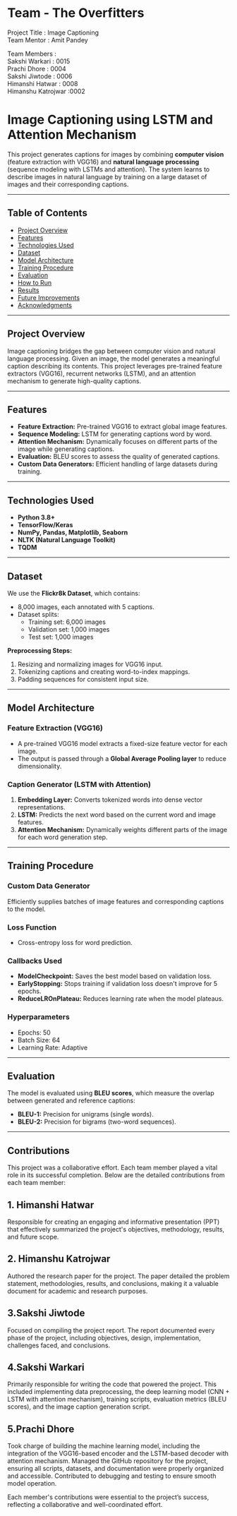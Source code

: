 

# Team - The Overfitters

Project Title : Image Captioning   
Team Mentor   : Amit Pandey

Team Members :  
Sakshi Warkari     : 0015  
Prachi Dhore     : 0004  
Sakshi Jiwtode   : 0006  
Himanshi Hatwar  : 0008  
Himanshu Katrojwar :0002 

# **Image Captioning using LSTM and Attention Mechanism**

This project generates captions for images by combining **computer vision** (feature extraction with VGG16) and **natural language processing** (sequence modeling with LSTMs and attention). The system learns to describe images in natural language by training on a large dataset of images and their corresponding captions.

---

## **Table of Contents**
- [Project Overview](#project-overview)
- [Features](#features)
- [Technologies Used](#technologies-used)
- [Dataset](#dataset)
- [Model Architecture](#model-architecture)
- [Training Procedure](#training-procedure)
- [Evaluation](#evaluation)
- [How to Run](#how-to-run)
- [Results](#results)
- [Future Improvements](#future-improvements)
- [Acknowledgments](#acknowledgments)

---

## **Project Overview**
Image captioning bridges the gap between computer vision and natural language processing. Given an image, the model generates a meaningful caption describing its contents. This project leverages pre-trained feature extractors (VGG16), recurrent networks (LSTM), and an attention mechanism to generate high-quality captions.

---

## **Features**
- **Feature Extraction:** Pre-trained VGG16 to extract global image features.
- **Sequence Modeling:** LSTM for generating captions word by word.
- **Attention Mechanism:** Dynamically focuses on different parts of the image while generating captions.
- **Evaluation:** BLEU scores to assess the quality of generated captions.
- **Custom Data Generators:** Efficient handling of large datasets during training.

---

## **Technologies Used**
- **Python 3.8+**
- **TensorFlow/Keras**
- **NumPy, Pandas, Matplotlib, Seaborn**
- **NLTK (Natural Language Toolkit)**
- **TQDM**

---

## **Dataset**
We use the **Flickr8k Dataset**, which contains:
- 8,000 images, each annotated with 5 captions.
- Dataset splits:
  - Training set: 6,000 images
  - Validation set: 1,000 images
  - Test set: 1,000 images

**Preprocessing Steps:**
1. Resizing and normalizing images for VGG16 input.
2. Tokenizing captions and creating word-to-index mappings.
3. Padding sequences for consistent input size.

---

## **Model Architecture**
### **Feature Extraction (VGG16)**
- A pre-trained VGG16 model extracts a fixed-size feature vector for each image.
- The output is passed through a **Global Average Pooling layer** to reduce dimensionality.

### **Caption Generator (LSTM with Attention)**
1. **Embedding Layer:** Converts tokenized words into dense vector representations.
2. **LSTM:** Predicts the next word based on the current word and image features.
3. **Attention Mechanism:** Dynamically weights different parts of the image for each word generation step.

---

## **Training Procedure**
### **Custom Data Generator**
Efficiently supplies batches of image features and corresponding captions to the model.

### **Loss Function**
- Cross-entropy loss for word prediction.

### **Callbacks Used**
- **ModelCheckpoint:** Saves the best model based on validation loss.
- **EarlyStopping:** Stops training if validation loss doesn't improve for 5 epochs.
- **ReduceLROnPlateau:** Reduces learning rate when the model plateaus.

### **Hyperparameters**
- Epochs: 50
- Batch Size: 64
- Learning Rate: Adaptive

---

## **Evaluation**
The model is evaluated using **BLEU scores**, which measure the overlap between generated and reference captions:
- **BLEU-1:** Precision for unigrams (single words).
- **BLEU-2:** Precision for bigrams (two-word sequences).

---
## **Contributions**
This project was a collaborative effort. Each team member played a vital role in its successful completion. Below are the detailed contributions from each team member:

## 1. Himanshi Hatwar
Responsible for creating an engaging and informative presentation (PPT) that effectively summarized the project's objectives, methodology, results, and future scope.
## 2. Himanshu Katrojwar
Authored the research paper for the project.
The paper detailed the problem statement, methodologies, results, and conclusions, making it a valuable document for academic and research purposes.
## 3.Sakshi Jiwtode
Focused on compiling the project report.
The report documented every phase of the project, including objectives, design, implementation, challenges faced, and conclusions.
## 4.Sakshi Warkari
Primarily responsible for writing the code that powered the project.
This included implementing data preprocessing, the deep learning model (CNN + LSTM with attention mechanism), training scripts, evaluation metrics (BLEU scores), and the image caption generation script.
## 5.Prachi Dhore
Took charge of building the machine learning model, including the integration of the VGG16-based encoder and the LSTM-based decoder with attention mechanism.
Managed the GitHub repository for the project, ensuring all scripts, datasets, and documentation were properly organized and accessible.
Contributed to debugging and testing to ensure smooth model operation.

Each member's contributions were essential to the project’s success, reflecting a collaborative and well-coordinated effort.







